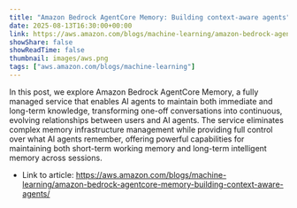 ```yaml
---
title: "Amazon Bedrock AgentCore Memory: Building context-aware agents"
date: 2025-08-13T16:30:00+00:00
link: https://aws.amazon.com/blogs/machine-learning/amazon-bedrock-agentcore-memory-building-context-aware-agents/
showShare: false
showReadTime: false
thumbnail: images/aws.png
tags: ["aws.amazon.com/blogs/machine-learning"]
---
```

In this post, we explore Amazon Bedrock AgentCore Memory, a fully managed service that enables AI agents to maintain both immediate and long-term knowledge, transforming one-off conversations into continuous, evolving relationships between users and AI agents. The service eliminates complex memory infrastructure management while providing full control over what AI agents remember, offering powerful capabilities for maintaining both short-term working memory and long-term intelligent memory across sessions.

- Link to article: https://aws.amazon.com/blogs/machine-learning/amazon-bedrock-agentcore-memory-building-context-aware-agents/